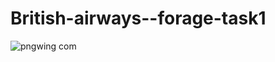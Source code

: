 # British-airways--forage-task1
![pngwing com](https://user-images.githubusercontent.com/115283509/217004772-176aa262-d0e9-4723-ad91-33a2dcfd3cbe.png)

